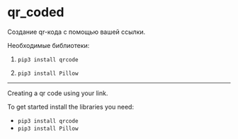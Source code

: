 # qr_coded

Создание qr-кода с помощью вашей ссылки.

Необходимые библиотеки:

1. `pip3 install qrcode`

2. `pip3 install Pillow`


---

Creating a qr code using your link.

To get started install the libraries you need:
- `pip3 install qrcode`
- `pip3 install Pillow`

